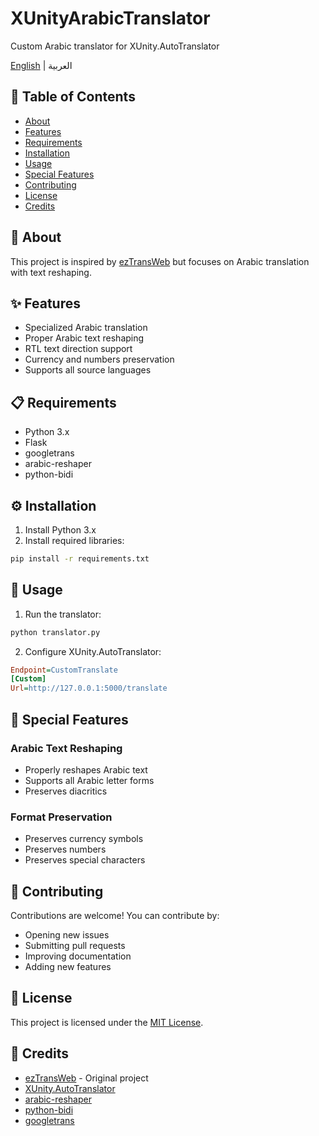 # XUnityArabicTranslator
Custom Arabic translator for XUnity.AutoTranslator

<a name="lang-en"></a>[English](README_EN.md) | <a name="lang-ar"></a>العربية

## 📑 Table of Contents
- [About](#section-about)
- [Features](#section-features)
- [Requirements](#section-requirements)
- [Installation](#section-installation)
- [Usage](#section-usage)
- [Special Features](#section-special-features)
- [Contributing](#section-contributing)
- [License](#section-license)
- [Credits](#section-credits)

<a name="section-about"></a>
## 📝 About
This project is inspired by [ezTransWeb](https://github.com/HelloKS/ezTransWeb) but focuses on Arabic translation with text reshaping.

<a name="section-features"></a>
## ✨ Features
- Specialized Arabic translation
- Proper Arabic text reshaping
- RTL text direction support
- Currency and numbers preservation
- Supports all source languages

<a name="section-requirements"></a>
## 📋 Requirements
- Python 3.x
- Flask
- googletrans
- arabic-reshaper
- python-bidi

<a name="section-installation"></a>
## ⚙️ Installation
1. Install Python 3.x
2. Install required libraries:
```bash
pip install -r requirements.txt
```

<a name="section-usage"></a>
## 🚀 Usage
1. Run the translator:
```bash
python translator.py
```

2. Configure XUnity.AutoTranslator:
```ini
Endpoint=CustomTranslate
[Custom]
Url=http://127.0.0.1:5000/translate
```

<a name="section-special-features"></a>
## 💎 Special Features
### Arabic Text Reshaping
- Properly reshapes Arabic text
- Supports all Arabic letter forms
- Preserves diacritics

### Format Preservation
- Preserves currency symbols
- Preserves numbers
- Preserves special characters

<a name="section-contributing"></a>
## 🤝 Contributing
Contributions are welcome! You can contribute by:
- Opening new issues
- Submitting pull requests
- Improving documentation
- Adding new features

<a name="section-license"></a>
## 📄 License
This project is licensed under the [MIT License](LICENSE).

<a name="section-credits"></a>
## 🙏 Credits
- [ezTransWeb](https://github.com/HelloKS/ezTransWeb) - Original project
- [XUnity.AutoTranslator](https://github.com/bbepis/XUnity.AutoTranslator)
- [arabic-reshaper](https://github.com/mpcabd/python-arabic-reshaper)
- [python-bidi](https://github.com/MeirKriheli/python-bidi)
- [googletrans](https://github.com/ssut/py-googletrans) 
